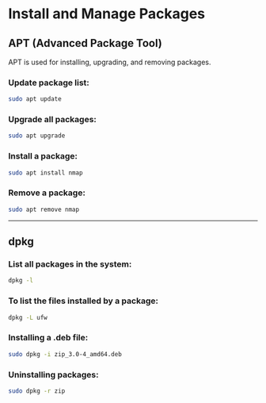 
# Install and Manage Packages

## APT (Advanced Package Tool)

APT is used for installing, upgrading, and removing packages.

### Update package list:
```bash
sudo apt update
```

### Upgrade all packages:
```bash
sudo apt upgrade
```

### Install a package:
```bash
sudo apt install nmap
```

### Remove a package:
```bash
sudo apt remove nmap
```

---

## dpkg

### List all packages in the system:
```bash
dpkg -l
```

### To list the files installed by a package:
```bash
dpkg -L ufw
```

### Installing a .deb file:
```bash
sudo dpkg -i zip_3.0-4_amd64.deb
```

### Uninstalling packages:
```bash
sudo dpkg -r zip
```
